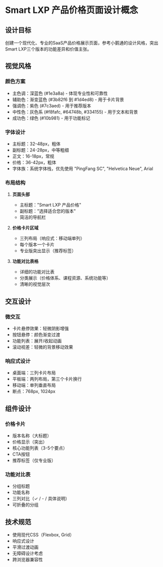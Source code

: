 # Smart LXP 产品价格页面设计概念

## 设计目标
创建一个现代化、专业的SaaS产品价格展示页面，参考小鹅通的设计风格，突出Smart LXP三个版本的功能差异和价值主张。

## 视觉风格

### 颜色方案
- 主色调：深蓝色 (#1e3a8a) - 体现专业性和可靠性
- 辅助色：渐变蓝色 (#3b82f6 到 #1d4ed8) - 用于卡片背景
- 强调色：紫色 (#7c3aed) - 用于推荐版本
- 中性色：灰色系 (#f8fafc, #64748b, #334155) - 用于文本和背景
- 成功色：绿色 (#10b981) - 用于功能标记

### 字体设计
- 主标题：32-48px，粗体
- 副标题：24-28px，中等粗细
- 正文：16-18px，常规
- 价格：36-42px，粗体
- 字体族：系统字体栈，优先使用 "PingFang SC", "Helvetica Neue", Arial

### 布局结构
1. **页面头部**
   - 主标题："Smart LXP 产品价格"
   - 副标题："选择适合您的版本"
   - 简洁的导航栏

2. **价格卡片区域**
   - 三列布局（响应式：移动端单列）
   - 每个版本一个卡片
   - 专业版突出显示（推荐标签）

3. **功能对比表格**
   - 详细的功能对比表
   - 分类展示（价格体系、课程资源、系统功能等）
   - 清晰的视觉层次

## 交互设计

### 微交互
- 卡片悬停效果：轻微阴影增强
- 按钮悬停：颜色渐变过渡
- 功能列表：展开/收起动画
- 滚动视差：轻微的背景移动效果

### 响应式设计
- 桌面端：三列卡片布局
- 平板端：两列布局，第三个卡片换行
- 移动端：单列垂直布局
- 断点：768px, 1024px

## 组件设计

### 价格卡片
- 版本名称（大标题）
- 价格显示（突出）
- 核心功能列表（3-5个要点）
- CTA按钮
- 推荐标签（仅专业版）

### 功能对比表
- 分组标题
- 功能名称
- 三列对比（✓ / - / 具体说明）
- 可折叠的分组

## 技术规范
- 使用现代CSS（Flexbox, Grid）
- 响应式设计
- 平滑过渡动画
- 无障碍设计考虑
- 跨浏览器兼容性

